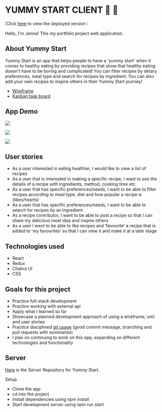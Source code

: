 # YUMMY START CLIENT 🌿 🍩

❕Click [here](https://yummy-start-app.netlify.app/) to view the deployed version ❕

Hello, I'm Jenna! This my portfolio project web application.

## About Yummy Start

Yummy Start is an app that helps people to have a 'yummy start' when it comes to healthy eating by providing recipes that show that healthy eating doesn't have to be boring and complicated! You can filter recipes by detary preferences, meal type and search for recipes by ingredient. You can also add your own recipes to inspire others in their Yummy Start journey!

- [Wireframe](https://wireframepro.mockflow.com/view/yummystartapp)
- [Kanban task board](https://github.com/users/JennaLeysens/projects/1)

## App Demo

![](https://media.giphy.com/media/S5bbx3773NMXAXTHJ6/giphy.gif)

![](https://media.giphy.com/media/fT1bsFJ5r09NqtRvRT/giphy.gif)

![](https://media.giphy.com/media/J4JZjAzyDBYzXc73tQ/giphy.gif)

## User stories

- As a user interested in eating healthier, I would like to view a list of recipes
- As a user that is interested in making a specific recipe, I want to see the details of a recipe with ingredients, method, cooking time etc.
- As a user that has specific preferences/needs, I want to be able to filter recipes according to meal type, diet and how popular a recipe is (likes/hearts)
- As a user that has specific preferences/needs, I want to be able to search for recipes by an ingredient
- As a recipe contributor, I want to be able to post a recipe so that I can share my delicious meal idea and inspire others
- As a user I want to be able to like recipes and ‘favourite’ a recipe that is added to 'my favourites’ so that I can view it and make it at a later stage

## Technologies used

- React
- Redux
- Chakra UI
- CSS

## Goals for this project

- Practice full-stack development
- Practice working with external api
- Apply what I learned so far
- Showcase a planned development approach of using a wireframe, uml and user stories
- Practice disciplined [git usage](https://github.com/JennaLeysens/yummy-start-client/branches) (good commit message, branching and pull requests with summaries)
- I plan on continuing to work on this app, expanding on different technologies and functionality

## Server

[Here](https://github.com/JennaLeysens/yummy-start-server) is the Server Repository for Yummy Start.

Setup

- Clone the app
- cd into the project
- Install dependencies using npm install
- Start development server using npm run start
